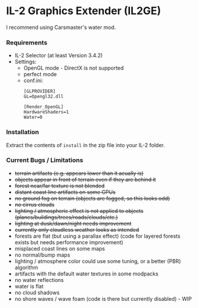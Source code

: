 # IL-2 Graphics Extender (IL2GE)

I recommend using Carsmaster's water mod.

### Requirements
- IL-2 Selector (at least Version 3.4.2)
- Settings:
   - OpenGL mode - DirectX is not supported
   - perfect mode
   - conf.ini:
      ```
      [GLPROVIDER]
      GL=Opengl32.dll
      ```
      ```
      [Render_OpenGL]  
      HardwareShaders=1  
      Water=0
      ```

### Installation
Extract the contents of `install` in the zip file into your IL-2 folder.

### Current Bugs / Limitations
- ~~terrain artifacts (e.g. appears lower than it acually is)~~
- ~~objects appear in front of terrain even if they are behind it~~
- ~~forest near/far texture is not blended~~
- ~~distant coast line artifacts on some GPUs~~
- ~~no ground fog on terrain (objects are fogged, so this looks odd)~~
- ~~no cirrus clouds~~
- ~~lighting / atmospheric effect is not applied to objects (planes/buildings/trees/roads/clouds/etc.)~~
- ~~lighting at dusk/dawn/night needs improvement~~
- ~~currently only cloudless weather looks as intended~~
- forests are flat (but using a parallax effect) (code for layered forests exists but needs performance improvement)
- misplaced coast lines on some maps
- no normal/bump maps
- lighting / atmosphere color could use some tuning, or a better (PBR) algorithm
- artifacts with the default water textures in some modpacks
- no water reflections
- water is flat
- no cloud shadows
- no shore waves / wave foam (code is there but currently disabled) - WIP
